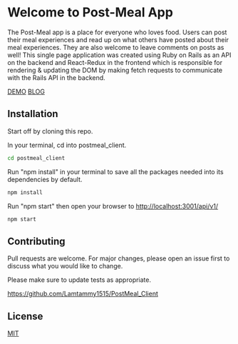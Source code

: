# Welcome to Post-Meal App
The Post-Meal app is a place for everyone who loves food. Users can post their meal experiences and read up on what others have posted about their meal experiences. They are also welcome to leave comments on posts as well! This single page application was created using Ruby on Rails as an API on the backend and React-Redux in the frontend which is responsible for rendering & updating the DOM by making fetch requests to communicate with the Rails API in the backend.

[DEMO](https://youtu.be/gKTd0mx5_no)
[BLOG](https://lamtammy1515.github.io/react_lifecycle_methods)

## Installation

Start off by cloning this repo. 

In your terminal, cd into postmeal_client.
```bash
cd postmeal_client
```

Run "npm install" in your terminal to save all the packages needed into its dependencies by default. 
```bash
npm install
```

Run "npm start" then open your browser to
[http://localhost:3001/api/v1/](http://localhost:3001/api/v1/)

```bash
npm start
```

## Contributing
Pull requests are welcome. For major changes, please open an issue first to discuss what you would like to change.

Please make sure to update tests as appropriate.

https://github.com/Lamtammy1515/PostMeal_Client


## License
[MIT](https://github.com/Lamtammy1515/PostMeal_Client/blob/main/LICENSE.md)







